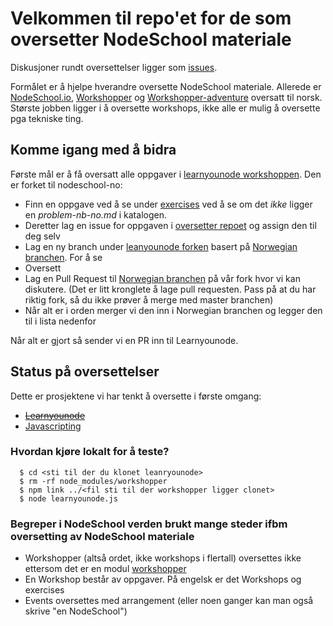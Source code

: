 # Velkommen til repo'et for de som oversetter NodeSchool materiale

Diskusjoner rundt oversettelser ligger som [issues](https://github.com/nodeschool-no/oversettere/issues).

Formålet er å hjelpe hverandre oversette NodeSchool materiale. Allerede er [NodeSchool.io](http://nodeschool.io/nb-no/), [Workshopper](https://github.com/workshopper/workshopper) og [Workshopper-adventure](https://github.com/workshopper/workshopper-adventure) oversatt til norsk. Største jobben ligger i å oversette workshops, ikke alle er mulig å oversette pga tekniske ting.

## Komme igang med å bidra

Første mål er å få oversatt alle oppgaver i [learnyounode workshoppen](https://github.com/nodeschool-no/learnyounode). Den er forket til nodeschool-no:
- Finn en oppgave ved å se under [exercises](https://github.com/nodeschool-no/learnyounode/tree/norwegian/exercises) ved å se om det _ikke_ ligger en _problem-nb-no.md_ i katalogen.
- Deretter lag en issue for oppgaven i [oversetter repoet](https://github.com/nodeschool-no/oversettere/issues) og assign den til deg selv
- Lag en ny branch under [leanyounode forken](https://github.com/nodeschool-no/learnyounode) basert på [Norwegian branchen](https://github.com/nodeschool-no/learnyounode/tree/norwegian). For å se
- Oversett
- Lag en Pull Request til [Norwegian branchen](https://github.com/nodeschool-no/learnyounode/tree/norwegian) på vår fork hvor vi kan diskutere. (Det er litt kronglete å lage pull requesten. Pass på at du har riktig fork, så du ikke prøver å merge med master branchen)
- Når alt er i orden merger vi den inn i Norwegian branchen og legger den til i lista nedenfor

Når alt er gjort så sender vi en PR inn til Learnyounode.

## Status på oversettelser
Dette er prosjektene vi har tenkt å oversette i første omgang:
- ~~[Learnyounode](https://github.com/nodeschool-no/oversettere/milestones/Learnyounode%20oversettelse)~~
- [Javascripting](https://github.com/nodeschool-no/oversettere/milestones/Oversette%20javascripting%20workshop)

### Hvordan kjøre lokalt for å teste?

````
  $ cd <sti til der du klonet leanryounode>
  $ rm -rf node_modules/workshopper
  $ npm link ../<fil sti til der workshopper ligger clonet> 
  $ node learnyounode.js
````

### Begreper i NodeSchool verden brukt mange steder ifbm oversetting av NodeSchool materiale

- Workshopper (altså ordet, ikke workshops i flertall) oversettes ikke ettersom det er en modul [workshopper](https://github.com/workshopper/workshopper)
- En Workshop består av oppgaver. På engelsk er det Workshops og exercises
- Events oversettes med arrangement (eller noen ganger kan man også skrive "en NodeSchool")
